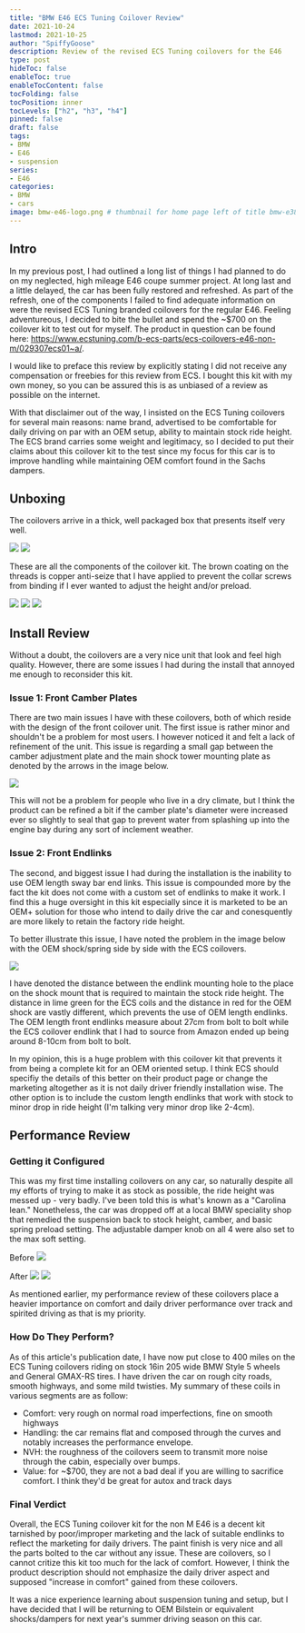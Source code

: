 ```yaml
---
title: "BMW E46 ECS Tuning Coilover Review"
date: 2021-10-24
lastmod: 2021-10-25
author: "SpiffyGoose"
description: Review of the revised ECS Tuning coilovers for the E46
type: post
hideToc: false
enableToc: true
enableTocContent: false
tocFolding: false
tocPosition: inner
tocLevels: ["h2", "h3", "h4"]
pinned: false
draft: false
tags:
- BMW
- E46
- suspension
series:
- E46
categories:
- BMW
- cars
image: bmw-e46-logo.png # thumbnail for home page left of title bmw-e38-logo.png or bmw-e46-logo.png
---
```


## Intro

In my previous post, I had outlined a long list of things I had planned to do on my neglected, high mileage E46 coupe summer project. At long last and a little delayed, the car has been fully restored and refreshed. As part of the refresh, one of the components I failed to find adequate information on were the revised ECS Tuning branded coilovers for the regular E46. Feeling adventureous, I decided to bite the bullet and spend the ~$700 on the coilover kit to test out for myself. The product in question can be found here: https://www.ecstuning.com/b-ecs-parts/ecs-coilovers-e46-non-m/029307ecs01~a/. 

I would like to preface this review by explicitly stating I did not receive any compensation or freebies for this review from ECS. I bought this kit with my own money, so you can be assured this is as unbiased of a review as possible on the internet. 

With that disclaimer out of the way, I insisted on the ECS Tuning coilovers for several main reasons: name brand, advertised to be comfortable for daily driving on par with an OEM setup, ability to maintain stock ride height. The ECS brand carries some weight and legitimacy, so I decided to put their claims about this coilover kit to the test since my focus for this car is to improve handling while maintaining OEM comfort found in the Sachs dampers.


## Unboxing

The coilovers arrive in a thick, well packaged box that presents itself very well. 

![](ecs-coils-1.jpg)
![](ecs-coils-2.jpg)

These are all the components of the coilover kit. The brown coating on the threads is copper anti-seize that I have applied to prevent the collar screws from binding if I ever wanted to adjust the height and/or preload.

![](ecs-coils-3.jpg)
![](ecs-coils-4.jpg)
![](ecs-coils-5.jpg)

## Install Review

Without a doubt, the coilovers are a very nice unit that look and feel high quality. However, there are some issues I had during the install that annoyed me enough to reconsider this kit.

### Issue 1: Front Camber Plates

There are two main issues I have with these coilovers, both of which reside with the design of the front coilover unit. The first issue is rather minor and shouldn't be a problem for most users. I however noticed it and felt a lack of refinement of the unit. This issue is regarding a small gap between the camber adjustment plate and the main shock tower mounting plate as denoted by the arrows in the image below.

![](ecs-coils-7.jpg)

This will not be a problem for people who live in a dry climate, but I think the product can be refined a bit if the camber plate's diameter were increased ever so slightly to seal that gap to prevent water from splashing up into the engine bay during any sort of inclement weather. 

### Issue 2: Front Endlinks

The second, and biggest issue I had during the installation is the inability to use OEM length sway bar end links. This issue is compounded more by the fact the kit does not come with a custom set of endlinks to make it work. I find this a huge oversight in this kit especially since it is marketed to be an OEM+ solution for those who intend to daily drive the car and conesquently are more likely to retain the factory ride height. 

To better illustrate this issue, I have noted the problem in the image below with the OEM shock/spring side by side with the ECS coilovers.

![](ecs-coils-8.jpg)

I have denoted the distance between the endlink mounting hole to the place on the shock mount that is required to maintain the stock ride height. The distance in lime green for the ECS coils and the distance in red for the OEM shock are vastly different, which prevents the use of OEM length endlinks. The OEM length front endlinks measure about 27cm from bolt to bolt while the ECS coilover endlink that I had to source from Amazon ended up being around 8-10cm from bolt to bolt. 

In my opinion, this is a huge problem with this coilover kit that prevents it from being a complete kit for an OEM oriented setup. I think ECS should specifiy the details of this better on their product page or change the marketing altogether as it is not daily driver friendly installation wise. The other option is to include the custom length endlinks that work with stock to minor drop in ride height (I'm talking very minor drop like 2-4cm). 


## Performance Review

### Getting it Configured

This was my first time installing coilovers on any car, so naturally despite all my efforts of trying to make it as stock as possible, the ride height was messed up - very badly. I've been told this is what's known as a "Carolina lean." Nonetheless, the car was dropped off at a local BMW speciality shop that remedied the suspension back to stock height, camber, and basic spring preload setting. The adjustable damper knob on all 4 were also set to the max soft setting.

Before
![](ecs-coils-6.jpg)

After
![](frostye461.jpg)
![](frostye462.jpg)

As mentioned earlier, my performance review of these coilovers place a heavier importance on comfort and daily driver performance over track and spirited driving as that is my priority. 


### How Do They Perform?

As of this article's publication date, I have now put close to 400 miles on the ECS Tuning coilovers riding on stock 16in 205 wide BMW Style 5 wheels and General GMAX-RS tires. I have driven the car on rough city roads, smooth highways, and some mild twisties. My summary of these coils in various segments are as follow:

* Comfort: very rough on normal road imperfections, fine on smooth highways
* Handling: the car remains flat and composed through the curves and notably increases the performance envelope. 
* NVH: the roughness of the coilovers seem to transmit more noise through the cabin, especially over bumps.
* Value: for ~$700, they are not a bad deal if you are willing to sacrifice comfort. I think they'd be great for autox and track days

### Final Verdict

Overall, the ECS Tuning coilover kit for the non M E46 is a decent kit tarnished by poor/improper marketing and the lack of suitable endlinks to reflect the marketing for daily drivers. The paint finish is very nice and all the parts bolted to the car without any issue. These are coilovers, so I cannot critize this kit too much for the lack of comfort. However, I think the product description should not emphasize the daily driver aspect and supposed "increase in comfort" gained from these coilovers. 

It was a nice experience learning about suspension tuning and setup, but I have decided that I will be returning to OEM Bilstein or equivalent shocks/dampers for next year's summer driving season on this car. 


